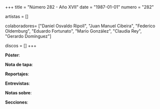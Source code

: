 +++
title = "Número 282 - Año XVII"
date = "1987-01-01"
numero = "282"

artistas = []

colaboradores= ["Daniel Osvaldo Ripoll", "Juan Manuel Cibeira", "Federico Oldemburg", "Eduardo Fortunato", "Mario González", "Claudia Rey", "Gerardo Domínguez"]

discos = []
+++

**Póster**: 

**Nota de tapa**: 

**Reportajes**: 

**Entrevistas**: 

**Notas sobre**:

**Secciones**:
